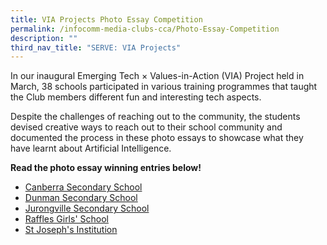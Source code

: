 ```yaml
---
title: VIA Projects Photo Essay Competition
permalink: /infocomm-media-clubs-cca/Photo-Essay-Competition
description: ""
third_nav_title: "SERVE: VIA Projects"
---
```

In our inaugural Emerging Tech × Values-in-Action (VIA) Project held in March, 38 schools participated in various training programmes that taught the Club members different fun and interesting tech aspects. 

Despite the challenges of reaching out to the community, the students devised creative ways to reach out to their school community and documented the process in these photo essays to showcase what they have learnt about Artificial Intelligence. 

**Read the photo essay winning entries below!**

* [Canberra Secondary School](/Photo-Essay-Canberra-Sec)
* [Dunman Secondary School](/Photo-Essay-Dunman-Sec)
* [Jurongville Secondary School](/Photo-Essay-Jurongville-Sec)
* [Raffles Girls' School](/Photo-Essay-Raffles-Girls-Sch)
* [St Joseph's Institution](/Photo-Essay-SJI)